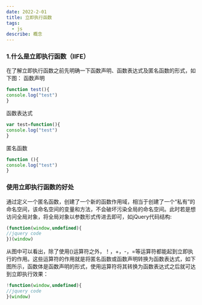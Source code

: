 ```yaml
---
date: 2022-2-01
title: 立即执行函数
tags:
  - js
describe: 概念
---
```


### 1.什么是立即执行函数（IIFE）
在了解立即执行函数之前先明确一下函数声明、函数表达式及匿名函数的形式，如下图：
函数声明
``` js
function test(){
console.log("test")
}
```
函数表达式
``` js
var test=function(){
console.log("test")
}
```
匿名函数
``` js
function (){
console.log("test")
}
```

### 使用立即执行函数的好处
通过定义一个匿名函数，创建了一个新的函数作用域，相当于创建了一个“私有”的命名空间，该命名空间的变量和方法，不会破坏污染全局的命名空间。此时若是想访问全局对象，将全局对象以参数形式传进去即可，如jQuery代码结构:

``` js
(function(window,undefined){
//jquery code
})(window)
```

从图中可以看出，除了使用()运算符之外，！，+，-，=等运算符都能起到立即执行的作用。这些运算符的作用就是将匿名函数或函数声明转换为函数表达式，如下图所示，函数体是函数声明的形式，使用运算符将其转换为函数表达式之后就可达到立即执行效果：

``` js
!function(window,undefined){
//jquery code
}(window)
```